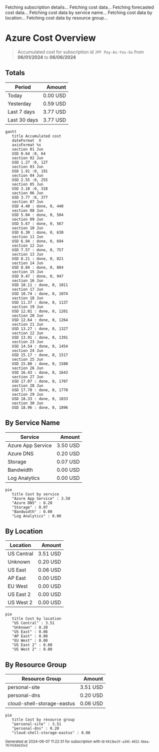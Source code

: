 Fetching subscription details...
Fetching cost data...
Fetching forecasted cost data...
Fetching cost data by service name...
Fetching cost data by location...
Fetching cost data by resource group...
# Azure Cost Overview

> Accumulated cost for subscription id `JPF Pay-As-You-Go` from **06/01/2024** to **06/06/2024**

## Totals

|Period|Amount|
|---|---:|
|Today|0.00 USD|
|Yesterday|0.59 USD|
|Last 7 days|3.77 USD|
|Last 30 days|3.77 USD|

```mermaid
gantt
   title Accumulated cost
   dateFormat  X
   axisFormat %s
   section 01 Jun
   USD 0.64 :0, 64
   section 02 Jun
   USD 1.27 :0, 127
   section 03 Jun
   USD 1.91 :0, 191
   section 04 Jun
   USD 2.55 :0, 255
   section 05 Jun
   USD 3.18 :0, 318
   section 06 Jun
   USD 3.77 :0, 377
   section 07 Jun
   USD 4.40 : done, 0, 440
   section 08 Jun
   USD 5.04 : done, 0, 504
   section 09 Jun
   USD 5.67 : done, 0, 567
   section 10 Jun
   USD 6.30 : done, 0, 630
   section 11 Jun
   USD 6.94 : done, 0, 694
   section 12 Jun
   USD 7.57 : done, 0, 757
   section 13 Jun
   USD 8.21 : done, 0, 821
   section 14 Jun
   USD 8.84 : done, 0, 884
   section 15 Jun
   USD 9.47 : done, 0, 947
   section 16 Jun
   USD 10.11 : done, 0, 1011
   section 17 Jun
   USD 10.74 : done, 0, 1074
   section 18 Jun
   USD 11.37 : done, 0, 1137
   section 19 Jun
   USD 12.01 : done, 0, 1201
   section 20 Jun
   USD 12.64 : done, 0, 1264
   section 21 Jun
   USD 13.27 : done, 0, 1327
   section 22 Jun
   USD 13.91 : done, 0, 1391
   section 23 Jun
   USD 14.54 : done, 0, 1454
   section 24 Jun
   USD 15.17 : done, 0, 1517
   section 25 Jun
   USD 15.80 : done, 0, 1580
   section 26 Jun
   USD 16.43 : done, 0, 1643
   section 27 Jun
   USD 17.07 : done, 0, 1707
   section 28 Jun
   USD 17.70 : done, 0, 1770
   section 29 Jun
   USD 18.33 : done, 0, 1833
   section 30 Jun
   USD 18.96 : done, 0, 1896
```

## By Service Name

|Service|Amount|
|---|---:|
|Azure App Service|3.50 USD|
|Azure DNS|0.20 USD|
|Storage|0.07 USD|
|Bandwidth|0.00 USD|
|Log Analytics|0.00 USD|

```mermaid
pie
   title Cost by service
   "Azure App Service" : 3.50
   "Azure DNS" : 0.20
   "Storage" : 0.07
   "Bandwidth" : 0.00
   "Log Analytics" : 0.00
```

## By Location

|Location|Amount|
|---|---:|
|US Central|3.51 USD|
|Unknown|0.20 USD|
|US East|0.06 USD|
|AP East|0.00 USD|
|EU West|0.00 USD|
|US East 2|0.00 USD|
|US West 2|0.00 USD|

```mermaid
pie
   title Cost by location
   "US Central" : 3.51
   "Unknown" : 0.20
   "US East" : 0.06
   "AP East" : 0.00
   "EU West" : 0.00
   "US East 2" : 0.00
   "US West 2" : 0.00
```

## By Resource Group

|Resource Group|Amount|
|---|---:|
|personal-site|3.51 USD|
|personal-dns|0.20 USD|
|cloud-shell-storage-eastus|0.06 USD|

```mermaid
pie
   title Cost by resource group
   "personal-site" : 3.51
   "personal-dns" : 0.20
   "cloud-shell-storage-eastus" : 0.06
```

<sup>Generated at 2024-06-07 11:22:31 for subscription with id `4913be3f-a345-4652-9bba-767418dd25e3`</sup>
